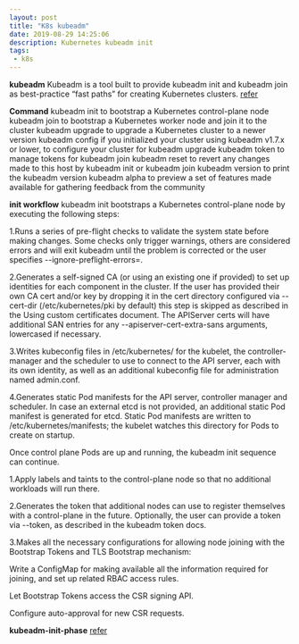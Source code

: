 ```yaml
---
layout: post
title: "K8s kubeadm"
date: 2019-08-29 14:25:06
description: Kubernetes kubeadm init
tags:
 - k8s
---
```


**kubeadm**
Kubeadm is a tool built to provide kubeadm init and kubeadm join as best-practice “fast paths” for creating Kubernetes clusters.
[refer](https://kubernetes.io/docs/reference/setup-tools/kubeadm/kubeadm-init/)

**Command**
kubeadm init to bootstrap a Kubernetes control-plane node
kubeadm join to bootstrap a Kubernetes worker node and join it to the cluster
kubeadm upgrade to upgrade a Kubernetes cluster to a newer version
kubeadm config if you initialized your cluster using kubeadm v1.7.x or lower, to configure your cluster for kubeadm upgrade
kubeadm token to manage tokens for kubeadm join
kubeadm reset to revert any changes made to this host by kubeadm init or kubeadm join
kubeadm version to print the kubeadm version
kubeadm alpha to preview a set of features made available for gathering feedback from the community

**init workflow**
kubeadm init bootstraps a Kubernetes control-plane node by executing the following steps:

1.Runs a series of pre-flight checks to validate the system state before making changes. Some checks only trigger warnings, others are considered errors and will exit kubeadm until the problem is corrected or the user specifies --ignore-preflight-errors=<list-of-errors>.

2.Generates a self-signed CA (or using an existing one if provided) to set up identities for each component in the cluster. If the user has provided their own CA cert and/or key by dropping it in the cert directory configured via --cert-dir (/etc/kubernetes/pki by default) this step is skipped as described in the Using custom certificates document. The APIServer certs will have additional SAN entries for any --apiserver-cert-extra-sans arguments, lowercased if necessary.

3.Writes kubeconfig files in /etc/kubernetes/ for the kubelet, the controller-manager and the scheduler to use to connect to the API server, each with its own identity, as well as an additional kubeconfig file for administration named admin.conf.

4.Generates static Pod manifests for the API server, controller manager and scheduler. In case an external etcd is not provided, an additional static Pod manifest is generated for etcd. Static Pod manifests are written to /etc/kubernetes/manifests; the kubelet watches this directory for Pods to create on startup.


Once control plane Pods are up and running, the kubeadm init sequence can continue.

1.Apply labels and taints to the control-plane node so that no additional workloads will run there.

2.Generates the token that additional nodes can use to register themselves with a control-plane in the future. Optionally, the user can provide a token via --token, as described in the kubeadm token docs.

3.Makes all the necessary configurations for allowing node joining with the Bootstrap Tokens and TLS Bootstrap mechanism:

  Write a ConfigMap for making available all the information required for joining, and set up related RBAC access rules.

  Let Bootstrap Tokens access the CSR signing API.

  Configure auto-approval for new CSR requests.


**kubeadm-init-phase**
[refer](https://github.com/kubernetes/website/blob/master/content/en/docs/reference/setup-tools/kubeadm/kubeadm-init-phase.md)
